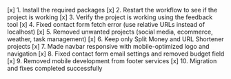 [x] 1. Install the required packages
[x] 2. Restart the workflow to see if the project is working
[x] 3. Verify the project is working using the feedback tool
[x] 4. Fixed contact form fetch error (use relative URLs instead of localhost)
[x] 5. Removed unwanted projects (social media, ecommerce, weather, task management)
[x] 6. Keep only Split Money and URL Shortener projects 
[x] 7. Made navbar responsive with mobile-optimized logo and navigation
[x] 8. Fixed contact form email settings and removed budget field
[x] 9. Removed mobile development from footer services
[x] 10. Migration and fixes completed successfully